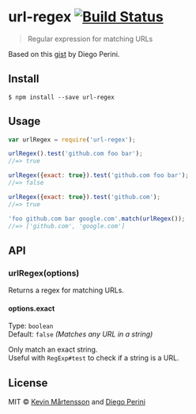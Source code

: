 # url-regex [![Build Status](http://img.shields.io/travis/kevva/url-regex.svg?style=flat)](https://travis-ci.org/kevva/url-regex)

> Regular expression for matching URLs

Based on this [gist](https://gist.github.com/dperini/729294) by Diego Perini.


## Install

```
$ npm install --save url-regex
```


## Usage

```js
var urlRegex = require('url-regex');

urlRegex().test('github.com foo bar');
//=> true

urlRegex({exact: true}).test('github.com foo bar');
//=> false

urlRegex({exact: true}).test('github.com');
//=> true

'foo github.com bar google.com'.match(urlRegex());
//=> ['github.com', 'google.com']
```


## API

### urlRegex(options)

Returns a regex for matching URLs.

#### options.exact

Type: `boolean`  
Default: `false` *(Matches any URL in a string)*

Only match an exact string.  
Useful with `RegExp#test` to check if a string is a URL.


## License

MIT © [Kevin Mårtensson](https://github.com/kevva) and [Diego Perini](https://github.com/dperini)
